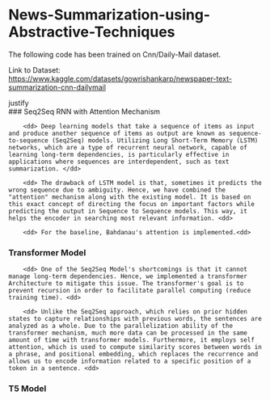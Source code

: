 # News-Summarization-using-Abstractive-Techniques
The following code has been trained on Cnn/Daily-Mail dataset.

Link to Dataset: https://www.kaggle.com/datasets/gowrishankarp/newspaper-text-summarization-cnn-dailymail

<dt>justify</dt>
### Seq2Seq RNN with Attention Mechanism
        
        <dd> Deep learning models that take a sequence of items as input and produce another sequence of items as output are known as sequence-to-sequence (Seq2Seq) models. Utilizing Long Short-Term Memory (LSTM) networks, which are a type of recurrent neural network, capable of learning long-term dependencies, is particularly effective in applications where sequences are interdependent, such as text summarization. </dd>
        
        <dd> The drawback of LSTM model is that, sometimes it predicts the wrong sequence due to ambiguity. Hence, we have combined the "attention" mechanism along with the existing model. It is based on this exact concept of directing the focus on important factors while predicting the output in Sequence to Sequence models. This way, it helps the encoder in searching most relevant information. <dd>

        <dd> For the baseline, Bahdanau's attention is implemented.<dd>

### Transformer Model
        <dd> One of the Seq2Seq Model's shortcomings is that it cannot manage long-term dependencies. Hence, we implemented a transformer Architecture to mitigate this issue. The transformer's goal is to prevent recursion in order to facilitate parallel computing (reduce training time). <dd>

        <dd> Unlike the Seq2Seq approach, which relies on prior hidden states to capture relationships with previous words, the sentences are analyzed as a whole. Due to the parallelization ability of the transformer mechanism, much more data can be processed in the same amount of time with transformer models. Furthermore, it employs self attention, which is used to compute similarity scores between words in a phrase, and positional embedding, which replaces the recurrence and allows us to encode information related to a specific position of a token in a sentence. <dd>

### T5 Model


